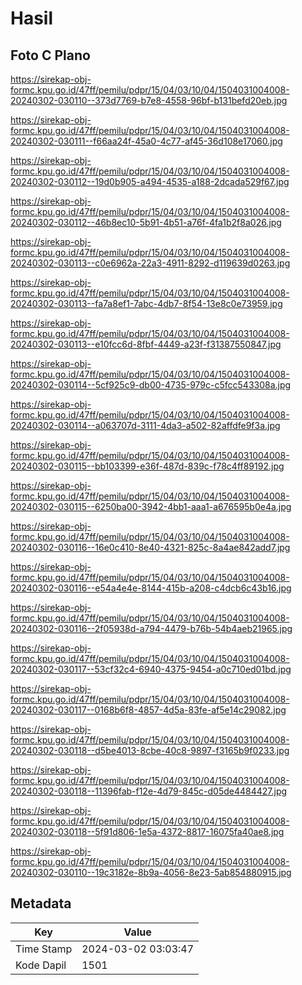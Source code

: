 # Hasil

## Foto C Plano

https://sirekap-obj-formc.kpu.go.id/47ff/pemilu/pdpr/15/04/03/10/04/1504031004008-20240302-030110--373d7769-b7e8-4558-96bf-b131befd20eb.jpg

https://sirekap-obj-formc.kpu.go.id/47ff/pemilu/pdpr/15/04/03/10/04/1504031004008-20240302-030111--f66aa24f-45a0-4c77-af45-36d108e17060.jpg

https://sirekap-obj-formc.kpu.go.id/47ff/pemilu/pdpr/15/04/03/10/04/1504031004008-20240302-030112--19d0b905-a494-4535-a188-2dcada529f67.jpg

https://sirekap-obj-formc.kpu.go.id/47ff/pemilu/pdpr/15/04/03/10/04/1504031004008-20240302-030112--46b8ec10-5b91-4b51-a76f-4fa1b2f8a026.jpg

https://sirekap-obj-formc.kpu.go.id/47ff/pemilu/pdpr/15/04/03/10/04/1504031004008-20240302-030113--c0e6962a-22a3-4911-8292-d119639d0263.jpg

https://sirekap-obj-formc.kpu.go.id/47ff/pemilu/pdpr/15/04/03/10/04/1504031004008-20240302-030113--fa7a8ef1-7abc-4db7-8f54-13e8c0e73959.jpg

https://sirekap-obj-formc.kpu.go.id/47ff/pemilu/pdpr/15/04/03/10/04/1504031004008-20240302-030113--e10fcc6d-8fbf-4449-a23f-f31387550847.jpg

https://sirekap-obj-formc.kpu.go.id/47ff/pemilu/pdpr/15/04/03/10/04/1504031004008-20240302-030114--5cf925c9-db00-4735-979c-c5fcc543308a.jpg

https://sirekap-obj-formc.kpu.go.id/47ff/pemilu/pdpr/15/04/03/10/04/1504031004008-20240302-030114--a063707d-3111-4da3-a502-82affdfe9f3a.jpg

https://sirekap-obj-formc.kpu.go.id/47ff/pemilu/pdpr/15/04/03/10/04/1504031004008-20240302-030115--bb103399-e36f-487d-839c-f78c4ff89192.jpg

https://sirekap-obj-formc.kpu.go.id/47ff/pemilu/pdpr/15/04/03/10/04/1504031004008-20240302-030115--6250ba00-3942-4bb1-aaa1-a676595b0e4a.jpg

https://sirekap-obj-formc.kpu.go.id/47ff/pemilu/pdpr/15/04/03/10/04/1504031004008-20240302-030116--16e0c410-8e40-4321-825c-8a4ae842add7.jpg

https://sirekap-obj-formc.kpu.go.id/47ff/pemilu/pdpr/15/04/03/10/04/1504031004008-20240302-030116--e54a4e4e-8144-415b-a208-c4dcb6c43b16.jpg

https://sirekap-obj-formc.kpu.go.id/47ff/pemilu/pdpr/15/04/03/10/04/1504031004008-20240302-030116--2f05938d-a794-4479-b76b-54b4aeb21965.jpg

https://sirekap-obj-formc.kpu.go.id/47ff/pemilu/pdpr/15/04/03/10/04/1504031004008-20240302-030117--53cf32c4-6940-4375-9454-a0c710ed01bd.jpg

https://sirekap-obj-formc.kpu.go.id/47ff/pemilu/pdpr/15/04/03/10/04/1504031004008-20240302-030117--0168b6f8-4857-4d5a-83fe-af5e14c29082.jpg

https://sirekap-obj-formc.kpu.go.id/47ff/pemilu/pdpr/15/04/03/10/04/1504031004008-20240302-030118--d5be4013-8cbe-40c8-9897-f3165b9f0233.jpg

https://sirekap-obj-formc.kpu.go.id/47ff/pemilu/pdpr/15/04/03/10/04/1504031004008-20240302-030118--11396fab-f12e-4d79-845c-d05de4484427.jpg

https://sirekap-obj-formc.kpu.go.id/47ff/pemilu/pdpr/15/04/03/10/04/1504031004008-20240302-030118--5f91d806-1e5a-4372-8817-16075fa40ae8.jpg

https://sirekap-obj-formc.kpu.go.id/47ff/pemilu/pdpr/15/04/03/10/04/1504031004008-20240302-030110--19c3182e-8b9a-4056-8e23-5ab854880915.jpg


## Metadata

| Key        | Value               |
| ---------- | ------------------- |
| Time Stamp | 2024-03-02 03:03:47 |
| Kode Dapil | 1501                |



